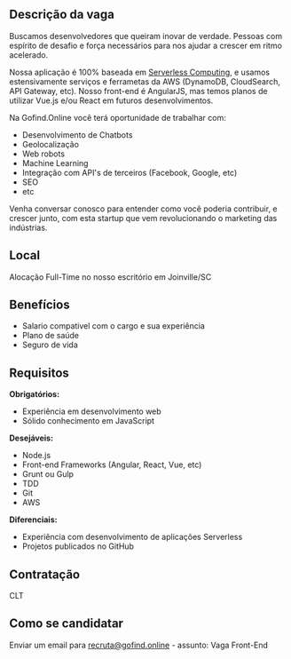 ## Descrição da vaga

Buscamos desenvolvedores que queiram inovar de verdade. Pessoas com espírito de desafio e força necessários para nos ajudar a crescer em ritmo acelerado.

Nossa aplicação é 100% baseada em [Serverless Computing](https://en.wikipedia.org/wiki/Serverless_computing), e usamos estensivamente serviços e ferrametas da AWS (DynamoDB, CloudSearch, API Gateway, etc). Nosso front-end é AngularJS, mas temos planos de utilizar Vue.js e/ou React em futuros desenvolvimentos. 

Na Gofind.Online você terá oportunidade de trabalhar com:
- Desenvolvimento de Chatbots
- Geolocalização
- Web robots 
- Machine Learning
- Integração com API's de terceiros (Facebook, Google, etc)
- SEO
- etc 

Venha conversar conosco para entender como você poderia contribuir, e crescer junto, com esta startup que vem revolucionando o marketing das indústrias.

## Local

Alocação Full-Time no nosso escritório em Joinville/SC

## Benefícios

- Salario compativel com o cargo e sua experiência
- Plano de saúde
- Seguro de vida

## Requisitos

**Obrigatórios:**
- Experiência em desenvolvimento web
- Sólido conhecimento em JavaScript

**Desejáveis:**
- Node.js
- Front-end Frameworks (Angular, React, Vue, etc)
- Grunt ou Gulp
- TDD
- Git
- AWS 

**Diferenciais:**
- Experiência com desenvolvimento de aplicações Serverless
- Projetos publicados no GitHub

## Contratação

CLT

## Como se candidatar

Enviar um email para recruta@gofind.online - assunto: Vaga Front-End
